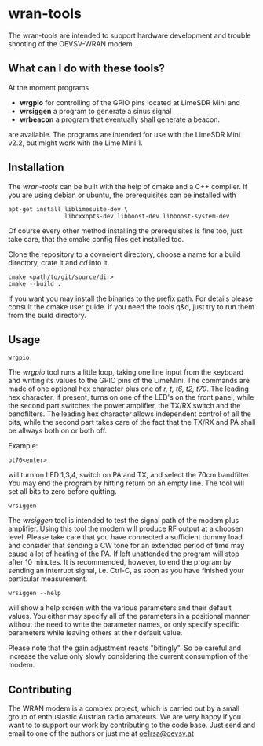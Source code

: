 <!--
SPDX-FileCopyrightText: 2023 Roland Schwarz <roland.schwarz@blackspace.at>

SPDX-License-Identifier: CC-BY-3.0
-->

wran-tools
==========

The wran-tools are intended to support hardware development and trouble
shooting of the OEVSV-WRAN modem.

What can I do with these tools?
-------------------------------

At the moment programs

* **wrgpio** for controlling of the GPIO pins located at LimeSDR Mini and
* **wrsiggen** a program to generate a sinus signal
* **wrbeacon** a program that eventually shall generate a beacon.

are available. The programs are intended for use with the LimeSDR Mini v2.2, 
but might work with the Lime Mini 1.

Installation
------------

The *wran-tools* can be built with the help of cmake and a C++ compiler. If
you are using debian or ubuntu, the prerequisites can be installed with

    apt-get install liblimesuite-dev \
                    libcxxopts-dev libboost-dev libboost-system-dev

Of course every other method installing the prerequisites is fine too, just
take care, that the cmake config files get installed too.

Clone the repository to a covneient directory, choose a name for a build
directory, crate it and *cd* into it.

    cmake <path/to/git/source/dir>
    cmake --build .

If you want you may install the binaries to the prefix path. For details
please consult the cmake user guide. If you need the tools q&d, just try to
run them from the build directory.

Usage
-----

    wrgpio

The *wrgpio* tool runs a little loop, taking one line input from the keyboard
and writing its values to the GPIO pins of the LimeMini. The commands are
made of one optional hex character plus one of *r, t, t6, t2, t70*. The leading
hex character, if present, turns on one of the LED's on the front panel, while
the second part switches the power amplifier, the TX/RX switch and the
bandfilters. The leading hex character allows independent control of all the
bits, while the second part takes care of the fact that the TX/RX and PA shall
be allways both on or both off.

Example:

    bt70<enter>

will turn on LED 1,3,4, switch on PA and TX, and select the 70cm bandfilter.
You may end the program by hitting return on an empty line. The tool will set
all bits to zero before quitting.

    wrsiggen

The *wrsiggen* tool is intended to test the signal path of the modem plus 
amplifier. Using this tool the modem will produce RF output at a choosen level.
Please take care that you have connected a sufficient dummy load and consider
that sending a CW tone for an extended period of time may cause a lot of
heating of the PA. If left unattended the program will stop after 10 minutes.
It is recommended, however, to end the program by sending an interrupt signal,
i.e. Ctrl-C, as soon as you have finished your particular measurement.

    wrsiggen --help

will show a help screen with the various parameters and their default values.
You either may specify all of the parameters in a positional manner without
the need to write the parameter names, or only specify specific parameters
while leaving others at their default value.

Please note that the gain adjustment reacts "bitingly". So be careful and
increase the value only slowly considering the current consumption of the modem.

Contributing
------------

The WRAN modem is a complex project, which is carried out by a small group of
enthusiastic Austrian radio amateurs. We are very happy if you want to to
support our work by contributing to the code base. Just send and email to one
of the authors or just me at oe1rsa@oevsv.at

